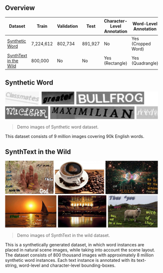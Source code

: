 ## Overview
|Dataset|Train|Validation|Test|Character-Level Annotation|Word-Level Annotation|
|---|---|---|---|---|---|
|[Synthetic Word](http://www.robots.ox.ac.uk/~vgg/data/text/#sec-synth)|7,224,612|802,734|891,927|No|Yes (Cropped Word)|
|[SynthText in the Wild](http://www.robots.ox.ac.uk/~vgg/data/scenetext/)|800,000|No|No|Yes (Rectangle)|Yes (Quadrangle)|

## Synthetic Word
![Synthetic_Word_demo](demo_images/Synthetic_Word_demo.png)
> Demo images of Synthetic word dataset.

This dataset consists of 9 million images covering 90k English words.

## SynthText in the Wild
![SynthText_demo](demo_images/SynthText_demo.png)
> Demo images of SynthText in the wild dataset.

This is a synthetically generated dataset, in which word instances are placed in natural scene images, while taking into account the scene layout. The dataset consists of 800 thousand images with approximately 8 million synthetic word instances. Each text instance is annotated with its text-string, word-level and character-level bounding-boxes.
